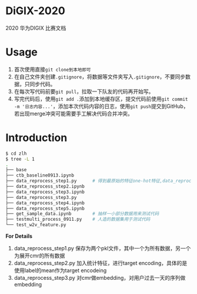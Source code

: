 # DiGIX-2020
2020 华为DIGIX 比赛文档

# Usage

1. 首次使用直接`git clone到本地即可`
1. 在自己文件夹创建`.gitignore`，将数据等文件夹写入`.gitignore`，不要同步数据，只同步代码。
1. 在每次写代码前要`git pull`，拉取一下队友的代码再开始写。
1. 写完代码后，使用`git add .`添加到本地缓存区，提交代码前使用`git commit -m '日志内容...'`，添加本次代码内容的日志，使用`git push`提交到GitHub，若出现merge冲突可能需要手工解决代码合并冲突。

# Introduction

```bash
$ cd zlh
$ tree -L 1
.
├── base
├── ctb_baseline0913.ipynb
├── data_reprocess_step1.py      # 得到最原始的特征one-hot特征,data_reprocess要依次运行
├── data_reprocess_step2.ipynb
├── data_reprocess_step3.ipynb
├── data_reprocess_step3.py
├── data_reprocess_step4.ipynb
├── data_reprocess_step5.ipynb
├── get_sample_data.ipynb        # 抽样一小部分数据用来测试代码
├── testmulti_process_0911.py    # 人造的数据集用于测试代码
└── test_w2v_feature.py
```

**For Details**

1. data_reprocess_step1.py 保存为两个pkl文件，其中一个为所有数据，另一个为展开cmr的所有数据
1. data_reprocess_step2.py 加入统计特征，进行target encoding，具体的是使用label的mean作为target encodeing
1. data_reprocess_step3.py 对cmr做embedding，对用户过去一天的序列做embedding